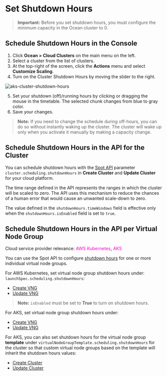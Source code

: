 # Set Shutdown Hours

>**Important:** Before you set shutdown hours, you must configure the minimum capacity in the Ocean cluster to 0.

## Schedule Shutdown Hours in the Console

1. Click **Ocean > Cloud Clusters** on the main menu on the left.
2. Select a cluster from the list of clusters.
3. At the top-right of the screen, click the **Actions** menu and select **Customize Scaling**.
4. Turn on the Cluster Shutdown Hours by moving the slider to the right.

![aks-cluster-shutdown-hours](https://github.com/user-attachments/assets/4561cd2f-598f-4896-9f62-43ac6f83184e)

5. Set your shutdown (off)/running hours by clicking or dragging the mouse in the timetable. The selected chunk changes from blue to gray color.
6. Save your changes.

>**Note:** If you need to change the schedule during off-hours, you can do so without instantly waking up the cluster. The cluster will wake up only when you activate it manually by making a capacity change.

## Schedule Shutdown Hours in the API for the Cluster

You can schedule shutdown hours with the [Spot API](https://docs.spot.io/api/) parameter `cluster.scheduling.shutdownHours` in **Create Cluster** and **Update Cluster** for your cloud platform.

The time range defined in the API represents the ranges in which the cluster will be scaled to zero. 
The API uses this mechanism to reduce the chances of a human error that would cause an unwanted scale-down to zero.

The value defined in the `shutdownHours.timeWindows` field is effective only when the `shutdownHours.isEnabled` field is set to `true`.

## Schedule Shutdown Hours in the API per Virtual Node Group

Cloud service provider relevance: <font color="#FC01CC">AWS Kubernetes</font>, <font color="#FC01CC">AKS</font>  

You can use the Spot API to configure [shutdown hours](ocean/features/running-hours?id=shutdown-hours-per-vng) for one or more individual virtual node groups.

For AWS Kubernetes, set virtual node group shutdown hours under: `launchSpec.scheduling.shutdownHours`:
* [Create VNG](https://docs.spot.io/api/#operation/OceanAWSLaunchSpecCreate)
* [Update VNG](https://docs.spot.io/api/#operation/OceanAWSLaunchSpecUpdate)

>**Note:** `isEnabled` must be set to **True** to turn on shutdown hours.

For AKS, set virtual node group shutdown hours under:
* [Create VNG](https://docs.spot.io/api/#tag/Ocean-AKS/operation/oceanAKSVirtualNodeGroupCreate)
* [Update VNG](https://docs.spot.io/api/#tag/Ocean-AKS/operation/oceanAKSVirtualNodeGroupUpdate)

For AKS, you can also set shutdown hours for the virtual node group **template** under `virtualNodeGroupTemplate.scheduling.shutdownHours` for the cluster so that custom virtual node groups based on the template will inherit the shutdown hours values:
* [Create Cluster](https://docs.spot.io/api/#tag/Ocean-AKS/operation/oceanAKSClusterCreate)
* [Update Cluster](https://docs.spot.io/api/#tag/Ocean-AKS/operation/oceanAKSClusterUpdate)




